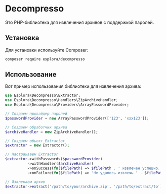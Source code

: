 # Decompresso

Это PHP-библиотека для извлечения архивов с поддержкой паролей.

## Установка

Для установки используйте Composer:

```bash
composer require esplora/decompresso
```

## Использование

Вот пример использования библиотеки для извлечения архива:

```php
use Esplora\Decompresso\Extractor;
use Esplora\Decompresso\Handlers\ZipArchiveHandler;
use Esplora\Decompresso\Providers\ArrayPasswordProvider;

// Создаем провайдер паролей
$passwordProvider = new ArrayPasswordProvider(['123', 'xxx123']);

// Создаем обработчик архива
$archiveHandler = new ZipArchiveHandler();

// Создаем объект Extractor
$extractor = new Extractor();

// Настраиваем Extractor
$extractor->withPasswords($passwordProvider)
          ->withHandler($archiveHandler)
          ->onSuccess(fn($filePath) => $filePath . ' извлечен успешно.')
          ->onFailure(fn($filePath) => 'Не удалось извлечь ' . $filePath);

// Извлекаем архив
$extractor->extract('/path/to/your/archive.zip', '/path/to/extract/to');
```